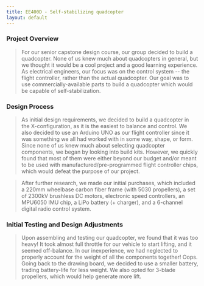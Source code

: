 ```yaml
---
title: EE400D - Self-stabilizing quadcopter
layout: default
---
```


### Project Overview ###

> For our senior capstone design course, our group decided to build a quadcopter. None of us knew much about quadcopters in general, but we thought it would be a cool project and a good learning experience. As electrical engineers, our focus was on the control system -- the flight controller, rather than the actual quadcopter. Our goal was to use commercially-available parts to build a quadcopter which would be capable of self-stabilization.  

### Design Process ###

> As initial design requirements, we decided to build a quadcopter in the X-configuration, as it is the easiest to balance and control. We also decided to use an Arduino UNO as our flight controller since it was something we all had worked with in some way, shape, or form. Since none of us knew much about selecting quadcopter components, we began by looking into build kits. However, we quickly found that most of them were either beyond our budget and/or meant to be used with manufactured/pre-programmed flight controller chips, which would defeat the purpose of our project.

> After further research, we made our initial purchases, which included a 220mm wheelbase carbon fiber frame (with 5030 propellers), a set of 2300kV brushless DC motors,  electronic speed controllers, an MPU6050 IMU chip, a LiPo battery (+ charger), and a 6-channel digital radio control system.

### Initial Testing and Design Adjustments ###

> Upon assembling and testing our quadcopter, we found that it was too heavy! It took almost full throttle for our vehicle to start lifting, and it seemed off-balance. In our inexperience, we had neglected to properly account for the weight of all the components together! Oops. Going back to the drawing board, we decided to use a smaller battery, trading battery-life for less weight. We also opted for 3-blade propellers, which would help generate more lift.

